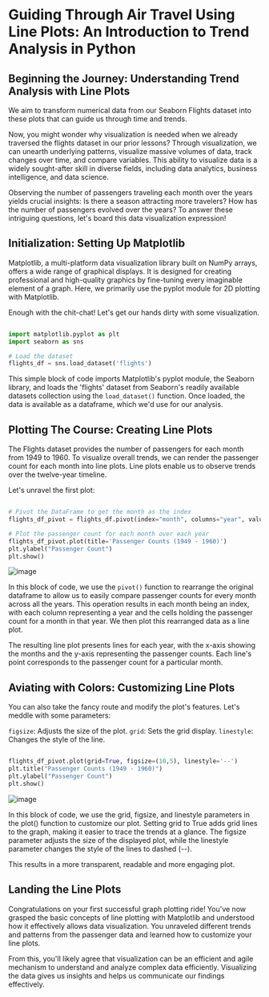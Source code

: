 # Guiding Through Air Travel Using Line Plots: An Introduction to Trend Analysis in Python

## Beginning the Journey: Understanding Trend Analysis with Line Plots

We aim to transform numerical data from our Seaborn Flights dataset into these plots that can guide us through time and trends.

Now, you might wonder why visualization is needed when we already traversed the flights dataset in our prior lessons? Through visualization, we can unearth underlying patterns, visualize massive volumes of data, track changes over time, and compare variables. This ability to visualize data is a widely sought-after skill in diverse fields, including data analytics, business intelligence, and data science.

Observing the number of passengers traveling each month over the years yields crucial insights: Is there a season attracting more travelers? How has the number of passengers evolved over the years? To answer these intriguing questions, let's board this data visualization expression!

## Initialization: Setting Up Matplotlib

Matplotlib, a multi-platform data visualization library built on NumPy arrays, offers a wide range of graphical displays. It is designed for creating professional and high-quality graphics by fine-tuning every imaginable element of a graph. Here, we primarily use the pyplot module for 2D plotting with Matplotlib.

Enough with the chit-chat! Let's get our hands dirty with some visualization.

```Python

import matplotlib.pyplot as plt
import seaborn as sns

# Load the dataset
flights_df = sns.load_dataset('flights')
```
This simple block of code imports Matplotlib's pyplot module, the Seaborn library, and loads the 'flights' dataset from Seaborn's readily available datasets collection using the `load_dataset()` function. Once loaded, the data is available as a dataframe, which we'd use for our analysis.

## Plotting The Course: Creating Line Plots

The Flights dataset provides the number of passengers for each month from 1949 to 1960. To visualize overall trends, we can render the passenger count for each month into line plots. Line plots enable us to observe trends over the twelve-year timeline.

Let's unravel the first plot:

```Python

# Pivot the DataFrame to get the month as the index
flights_df_pivot = flights_df.pivot(index="month", columns="year", values="passengers")

# Plot the passenger count for each month over each year
flights_df_pivot.plot(title='Passenger Counts (1949 - 1960)')
plt.ylabel("Passenger Count")
plt.show()
```
![image](https://github.com/user-attachments/assets/0d7b7af1-1d18-4a6d-b8b2-e8c73f3275cb)


In this block of code, we use the `pivot()` function to rearrange the original dataframe to allow us to easily compare passenger counts for every month across all the years. This operation results in each month being an index, with each column representing a year and the cells holding the passenger count for a month in that year. We then plot this rearranged data as a line plot.

The resulting line plot presents lines for each year, with the x-axis showing the months and the y-axis representing the passenger counts. Each line's point corresponds to the passenger count for a particular month.

## Aviating with Colors: Customizing Line Plots

You can also take the fancy route and modify the plot's features. Let's meddle with some parameters:

`figsize`: Adjusts the size of the plot.
`grid`: Sets the grid display.
`linestyle`: Changes the style of the line.

```Python

flights_df_pivot.plot(grid=True, figsize=(10,5), linestyle='--')
plt.title("Passenger Counts (1949 - 1960)")
plt.ylabel("Passenger Count")
plt.show()
```
![image](https://github.com/user-attachments/assets/5f5ad413-5b64-421e-8a17-351aaf117930)


In this block of code, we use the grid, figsize, and linestyle parameters in the plot() function to customize our plot. Setting grid to True adds grid lines to the graph, making it easier to trace the trends at a glance. The figsize parameter adjusts the size of the displayed plot, while the linestyle parameter changes the style of the lines to dashed (--).

This results in a more transparent, readable and more engaging plot.

## Landing the Line Plots

Congratulations on your first successful graph plotting ride! You've now grasped the basic concepts of line plotting with Matplotlib and understood how it effectively allows data visualization. You unraveled different trends and patterns from the passenger data and learned how to customize your line plots.

From this, you'll likely agree that visualization can be an efficient and agile mechanism to understand and analyze complex data efficiently. Visualizing the data gives us insights and helps us communicate our findings effectively.
